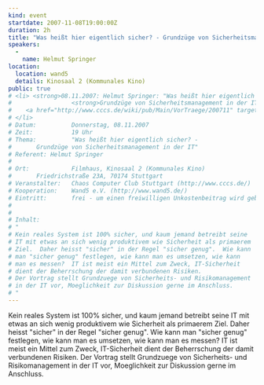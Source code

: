 ```yaml
---
kind: event
startdate: 2007-11-08T19:00:00Z
duration: 2h
title: "Was heißt hier eigentlich sicher? - Grundzüge von Sicherheitsmanagement in der IT"
speakers:
  -
    name: Helmut Springer
location:
  location: wand5
  details: Kinosaal 2 (Kommunales Kino)
public: true
# <li> <strong>08.11.2007: Helmut Springer: "Was heißt hier eigentlich sicher? -</strong>  <br>
#                 <strong>Grundzüge von Sicherheitsmanagement in der IT"</strong> <br>
#    <a href="http://www.cccs.de/wiki/pub/Main/VorTraege/200711" target="_top">Pressetext 11/2007</a>
# </li>
# Datum:          Donnerstag, 08.11.2007
# Zeit:           19 Uhr
# Thema:          "Was heißt hier eigentlich sicher? -
# 		Grundzüge von Sicherheitsmanagement in der IT"
# Referent:	Helmut Springer
#
# Ort:            Filmhaus, Kinosaal 2 (Kommunales Kino)
# 		Friedrichstraße 23A, 70174 Stuttgart
# Veranstalter:   Chaos Computer Club Stuttgart (http://www.cccs.de/)
# Kooperation:    Wand5 e.V. (http://www.wand5.de/)
# Eintritt:       frei - um einen freiwilligen Unkostenbeitrag wird gebeten.
#
#
# Inhalt:
# "
# Kein reales System ist 100% sicher, und kaum jemand betreibt seine
# IT mit etwas an sich wenig produktivem wie Sicherheit als primaerem
# Ziel.  Daher heisst "sicher" in der Regel "sicher genug".  Wie kann
# man "sicher genug" festlegen, wie kann man es umsetzen, wie kann
# man es messen?  IT ist meist ein Mittel zum Zweck, IT-Sicherheit
# dient der Beherrschung der damit verbundenen Risiken.
# Der Vortrag stellt Grundzuege von Sicherheits- und Risikomanagement
# in der IT vor, Moeglichkeit zur Diskussion gerne im Anschluss.
# "
---
```

Kein reales System ist 100% sicher, und kaum jemand betreibt seine
IT mit etwas an sich wenig produktivem wie Sicherheit als primaerem
Ziel.  Daher heisst "sicher" in der Regel "sicher genug".  Wie kann
man "sicher genug" festlegen, wie kann man es umsetzen, wie kann
man es messen?  IT ist meist ein Mittel zum Zweck, IT-Sicherheit
dient der Beherrschung der damit verbundenen Risiken.
Der Vortrag stellt Grundzuege von Sicherheits- und Risikomanagement
in der IT vor, Moeglichkeit zur Diskussion gerne im Anschluss.

